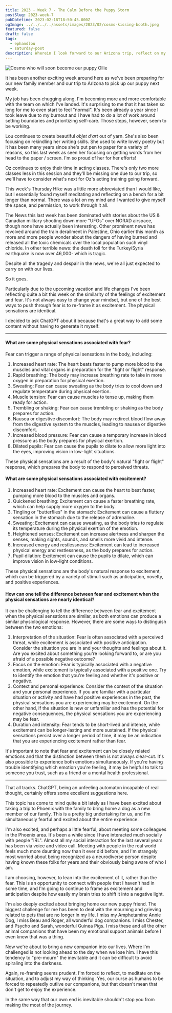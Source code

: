 ```yaml
---
title: 2023 - Week 7 - The Calm Before the Puppy Storm
postSlug: 2023-week-7
pubDatetime: 2023-02-18T18:50:45.000Z
ogImage: ../../../../assets/images/2023/02/cosmo-kissing-booth.jpeg
featured: false
draft: false
tags:
  - ephandlou
  - saturday-post
description: Wherein I look forward to our Arizona trip, reflect on my job "post burnout", wonder at Lou's crochet and my pride at their begining to write again, note Oz's enjoyment of their acting class, note the "UFO" talk in the news and the Turkey/Syria quake's death toll being over 40k, and I chatted with ChatGPT about the distinction between fear and excitement
---
```


![Cosmo who will soon become our puppy Ollie](@/assets/images/2023/02/cosmo-kissing-booth.jpeg)

It has been another exciting week around here as we've been preparing for our new family member and our trip to Arizona to pick up our puppy next week.

My job has been chugging along, I'm becoming more and more comfortable with the team on which I've landed. It's surprising to me that it has taken so long for me to even start to feel "normal". It's been already a year since I took leave due to my burnout and I have had to do a lot of work around setting boundaries and prioritizing self-care. Those steps, however, seem to be working.

Lou continues to create beautiful _objet d'art_ out of yarn. She's also been focusing on rekindling her writing skills. She used to write lovely poetry but it has been many years since she's put pen to paper for a variety of reasons, so this last week as seen her focusing on getting words from her head to the paper / screen. I'm so proud of her for her efforts!

Oz continues to enjoy their time in acting classes. There's only two more classes less in this session and they'll be missing one due to our trip, so we'll have to consider what's next for Oz's acting training going forward.

This week's Thursday Hike was a little more abbreviated than I would like, but I essentially found myself meditating and reflecting on a bench for a bit longer than normal. There was a lot on my mind and I wanted to give myself the space, and permission, to work through it all.

The News this last week has been dominated with stories about the US & Canadian military shooting down more "UFOs" over NORAD airspace, though none have actually been interesting. Other prominent news has revolved around the train derailment in Palestine, Ohio earlier this month as more and more people wonder about the dangers of having burned and released all the toxic chemicals over the local population such vinyl chloride. In other terrible news: the death toll for the Turkey/Syria earthquake is now over 46,000- which is tragic.

Despite all the tragedy and despair in the news, we're all just expected to carry on with our lives.

So it goes.

Particularly due to the upcoming vacation and life changes I've been reflecting quite a bit this week on the similarity of the feelings of excitement and fear. It's not always easy to change your mindset, but one of the best ways to push through fear is to re-frame it as excitement. The physical sensations are identical.

I decided to ask ChatGPT about it because that's a great way to add some content without having to generate it myself:

---

#### What are some physical sensations associated with fear?

Fear can trigger a range of physical sensations in the body, including:

1.  Increased heart rate: The heart beats faster to pump more blood to the muscles and vital organs in preparation for the "fight or flight" response.
2.  Rapid breathing: The body may increase breathing rate to take in more oxygen in preparation for physical exertion.
3.  Sweating: Fear can cause sweating as the body tries to cool down and regulate temperature during physical exertion.
4.  Muscle tension: Fear can cause muscles to tense up, making them ready for action.
5.  Trembling or shaking: Fear can cause trembling or shaking as the body prepares for action.
6.  Nausea or digestive discomfort: The body may redirect blood flow away from the digestive system to the muscles, leading to nausea or digestive discomfort.
7.  Increased blood pressure: Fear can cause a temporary increase in blood pressure as the body prepares for physical exertion.
8.  Dilated pupils: Fear can cause the pupils to dilate to allow more light into the eyes, improving vision in low-light situations.

These physical sensations are a result of the body's natural "fight or flight" response, which prepares the body to respond to perceived threats.

#### What are some physical sensations associated with excitement?

1.  Increased heart rate: Excitement can cause the heart to beat faster, pumping more blood to the muscles and organs.
2.  Quickened breathing: Excitement can cause a faster breathing rate, which can help supply more oxygen to the body.
3.  Tingling or "butterflies" in the stomach: Excitement can cause a fluttery sensation in the stomach due to the release of adrenaline.
4.  Sweating: Excitement can cause sweating, as the body tries to regulate its temperature during the physical exertion of the emotion.
5.  Heightened senses: Excitement can increase alertness and sharpen the senses, making sights, sounds, and smells more vivid and intense.
6.  Increased energy and restlessness: Excitement can lead to increased physical energy and restlessness, as the body prepares for action.
7.  Pupil dilation: Excitement can cause the pupils to dilate, which can improve vision in low-light conditions.

These physical sensations are the body's natural response to excitement, which can be triggered by a variety of stimuli such as anticipation, novelty, and positive experiences.

#### How can one tell the difference between fear and excitement when the physical sensations are nearly identical?

It can be challenging to tell the difference between fear and excitement when the physical sensations are similar, as both emotions can produce a similar physiological response. However, there are some ways to distinguish between the two emotions:

1.  Interpretation of the situation: Fear is often associated with a perceived threat, while excitement is associated with positive anticipation. Consider the situation you are in and your thoughts and feelings about it. Are you excited about something you're looking forward to, or are you afraid of a possible negative outcome?
2.  Focus on the emotion: Fear is typically associated with a negative emotion, while excitement is typically associated with a positive one. Try to identify the emotion that you're feeling and whether it's positive or negative.
3.  Context and personal experience: Consider the context of the situation and your personal experience. If you are familiar with a particular situation or activity and have had positive experiences in the past, the physical sensations you are experiencing may be excitement. On the other hand, if the situation is new or unfamiliar and has the potential for negative consequences, the physical sensations you are experiencing may be fear.
4.  Duration and intensity: Fear tends to be short-lived and intense, while excitement can be longer-lasting and more sustained. If the physical sensations persist over a longer period of time, it may be an indication that you are experiencing excitement rather than fear.

It's important to note that fear and excitement can be closely related emotions and that the distinction between them is not always clear-cut. It's also possible to experience both emotions simultaneously. If you're having trouble identifying which emotion you're feeling, it may be helpful to talk to someone you trust, such as a friend or a mental health professional.

---

That all tracks. ChatGPT, being an unfeeling automaton incapable of real thought, certainly offers some excellent suggestions here.

This topic has come to mind quite a bit lately as I have been excited about taking a trip to Phoenix with the family to bring home a dog as a new member of our family. This is a pretty big undertaking for us, and I'm simultaneously fearful and excited about the entire experience.

I'm also excited, and perhaps a little fearful, about meeting some colleagues in the Phoenix area. It's been a while since I have interacted much socially with people "IRL". Almost all my social interaction for the last several years has been via voice and video call. Meeting with people in the real world feels much more daunting now than it ever did before, and I'm strangely most worried about being recognized as a neurodiverse person despite having known these folks for years and their obviously being aware of who I am.

I am choosing, however, to lean into the excitement of it, rather than the fear. This is an opportunity to connect with people that I haven't had in some time, and I'm going to continue to frame as excitement and anticipation despite how easily my brain tries to shift it into a negative light.

I'm also deeply excited about bringing home our new puppy friend. The biggest challenge for me has been to deal with the mourning and grieving related to pets that are no longer in my life. I miss my Amphetamine Annie Dog, I miss Beau and Roger, all wonderful dog companions. I miss Chester, and Psycho and Sarah, wonderful Guinea Pigs. I miss these and all the other animal companions that have been my emotional support animals before I even knew that was a thing.

Now we're about to bring a new companion into our lives. Where I'm challenged is not looking ahead to the day when we lose him. I have this tendency to "pre-mourn" the inevitable and it can be difficult to avoid spiraling into the darkness.

Again, re-framing seems prudent. I'm forced to reflect, to meditate on the situation, and to adjust my way of thinking. Yes, our curse as humans to be forced to repeatedly outlive our companions, but that doesn't mean that don't get to enjoy the experience.

In the same way that our own end is inevitable shouldn't stop you from making the most of the journey.
